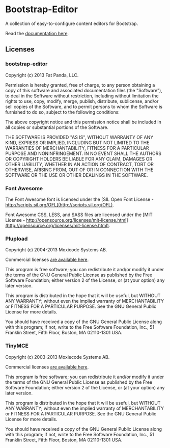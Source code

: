 Bootstrap-Editor
================

A collection of easy-to-configure content editors for Bootstrap.

Read the [documentation here](http://collegeman.github.io/bootstrap-editor).

Licenses
--------

### bootstrap-editor

Copyright (c) 2013 Fat Panda, LLC.

Permission is hereby granted, free of charge, to any person obtaining a copy
of this software and associated documentation files (the "Software"), to deal
in the Software without restriction, including without limitation the rights
to use, copy, modify, merge, publish, distribute, sublicense, and/or sell
copies of the Software, and to permit persons to whom the Software is
furnished to do so, subject to the following conditions:

The above copyright notice and this permission notice shall be included in
all copies or substantial portions of the Software.

THE SOFTWARE IS PROVIDED "AS IS", WITHOUT WARRANTY OF ANY KIND, EXPRESS OR
IMPLIED, INCLUDING BUT NOT LIMITED TO THE WARRANTIES OF MERCHANTABILITY,
FITNESS FOR A PARTICULAR PURPOSE AND NONINFRINGEMENT. IN NO EVENT SHALL THE
AUTHORS OR COPYRIGHT HOLDERS BE LIABLE FOR ANY CLAIM, DAMAGES OR OTHER
LIABILITY, WHETHER IN AN ACTION OF CONTRACT, TORT OR OTHERWISE, ARISING FROM,
OUT OF OR IN CONNECTION WITH THE SOFTWARE OR THE USE OR OTHER DEALINGS IN
THE SOFTWARE.

### Font Awesome

The Font Awesome font is licensed under the [SIL Open Font License - http://scripts.sil.org/OFL](http://scripts.sil.org/OFL).

Font Awesome CSS, LESS, and SASS files are licensed under the [MIT License - http://opensource.org/licenses/mit-license.html](http://opensource.org/licenses/mit-license.html).

### Plupload

Copyright (c) 2004-2013 Moxicode Systems AB.

Commercial licenses [are available here](http://www.plupload.com/commercial.php).

This program is free software; you can redistribute it and/or modify
it under the terms of the GNU General Public License as published by
the Free Software Foundation; either version 2 of the License, or
(at your option) any later version.

This program is distributed in the hope that it will be useful,
but WITHOUT ANY WARRANTY; without even the implied warranty of
MERCHANTABILITY or FITNESS FOR A PARTICULAR PURPOSE.  See the
GNU General Public License for more details.

You should have received a copy of the GNU General Public License along
with this program; if not, write to the Free Software Foundation, Inc.,
51 Franklin Street, Fifth Floor, Boston, MA 02110-1301 USA.

### TinyMCE

Copyright (c) 2003-2013 Moxiecode Systems AB.

Commercial licenses [are available here](http://www.tinymce.com/enterprise/enterprise.php).

This program is free software; you can redistribute it and/or modify
it under the terms of the GNU General Public License as published by
the Free Software Foundation; either version 2 of the License, or
(at your option) any later version.

This program is distributed in the hope that it will be useful,
but WITHOUT ANY WARRANTY; without even the implied warranty of
MERCHANTABILITY or FITNESS FOR A PARTICULAR PURPOSE.  See the
GNU General Public License for more details.

You should have received a copy of the GNU General Public License along
with this program; if not, write to the Free Software Foundation, Inc.,
51 Franklin Street, Fifth Floor, Boston, MA 02110-1301 USA.